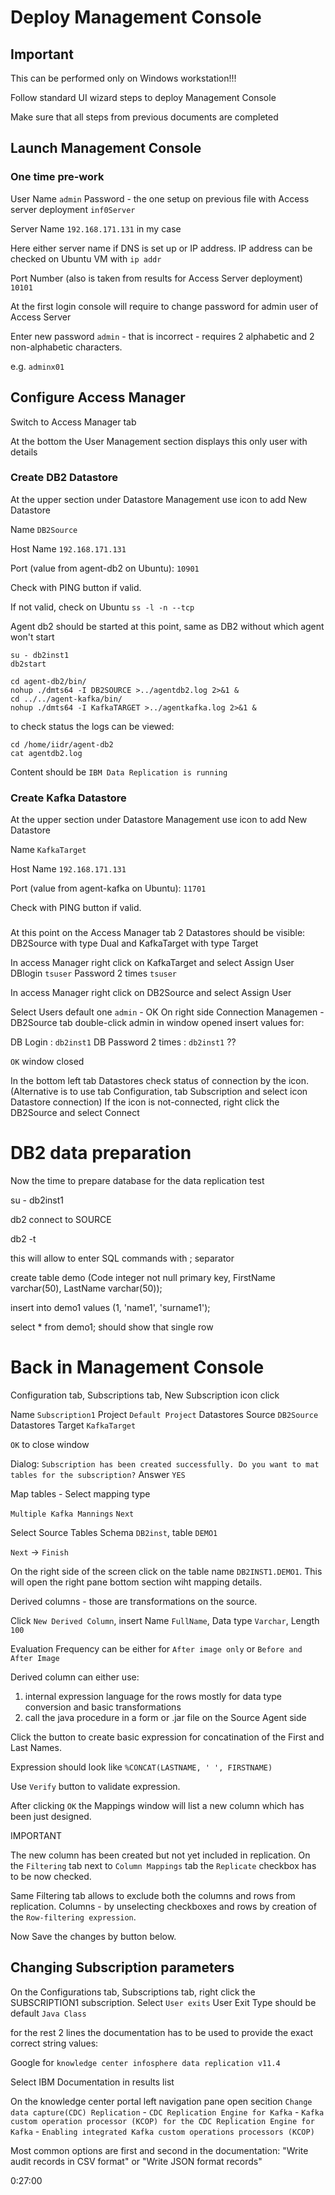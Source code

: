 # Deploy Management Console

## Important

This can be performed only on Windows workstation!!!

Follow standard UI wizard steps to deploy Management Console

Make sure that all steps from previous documents are completed

## Launch Management Console

### One time pre-work

User Name `admin`
Password  - the one setup on previous file with Access server deployment `inf0Server`

Server Name `192.168.171.131` in my case

Here either server name if DNS is set up or IP address. IP address can be checked on Ubuntu VM with `ip addr`

Port Number (also is taken from results for Access Server deployment) `10101`

At the first login console will require to change password for admin user of Access Server

Enter new password `admin` - that is incorrect - requires 2 alphabetic and 2 non-alphabetic characters. 

e.g. `adminx01`

## Configure Access Manager

Switch to Access Manager tab

At the bottom the User Management section displays this only user with details

### Create DB2 Datastore

At the upper section under Datastore Management use icon to add New Datastore

Name `DB2Source`

Host Name `192.168.171.131`

Port (value from agent-db2 on Ubuntu): `10901`

Check with PING button if valid.

If not valid, check on Ubuntu
`ss -l -n --tcp`

Agent db2 should be started at this point, same as DB2 without which agent won't start

```
su - db2inst1
db2start
```

```
cd agent-db2/bin/
nohup ./dmts64 -I DB2SOURCE >../agentdb2.log 2>&1 &
cd ../../agent-kafka/bin/
nohup ./dmts64 -I KafkaTARGET >../agentkafka.log 2>&1 &
```
to check status the logs can be viewed:
```
cd /home/iidr/agent-db2
cat agentdb2.log
```
Content should be `IBM Data Replication is running`


### Create Kafka Datastore

At the upper section under Datastore Management use icon to add New Datastore

Name `KafkaTarget`

Host Name `192.168.171.131`

Port (value from agent-kafka on Ubuntu): `11701`

Check with PING button if valid.

###

At this point on the Access Manager tab 2 Datastores should be visible: DB2Source with type Dual and KafkaTarget with type Target

In access Manager right click on KafkaTarget and select Assign User
DBlogin ```tsuser```
Password 2 times ```tsuser```

In access Manager right click on DB2Source and select Assign User

Select Users
default one `admin` - OK 
On right side Connection Managemen - DB2Source tab double-click admin
in window opened insert values for:

DB Login : `db2inst1`
DB Password 2 times : `db2inst1` ?? 

`OK`
window closed

In the bottom left tab Datastores check status of connection by the icon. 
(Alternative is to use tab Configuration, tab Subscription and select icon Datastore connection)
If the icon is not-connected, right click the DB2Source and select Connect


# DB2 data preparation

Now the time to prepare database for the data replication test

su - db2inst1

db2 connect to SOURCE

db2 -t

this will allow to enter SQL commands with ; separator

create table demo (Code integer not null primary key, FirstName varchar(50), LastName varchar(50));

insert into demo1 values (1, 'name1', 'surname1');

select * from demo1; 
should show that single row


# Back in Management Console

Configuration tab, Subscriptions tab, New Subscription icon click

Name `Subscription1`
Project `Default Project`
Datastores Source `DB2Source`
Datastores Target `KafkaTarget`

`OK` to close window

Dialog:
`Subscription has been created successfully. Do you want to mat tables for the subscription?`
Answer `YES`

Map tables - Select mapping type

`Multiple Kafka Mannings`
`Next`

Select Source Tables
Schema `DB2inst`, table `DEMO1`

`Next` -> `Finish`

On the right side of the screen click on the table name `DB2INST1.DEMO1`. This will open the right pane bottom section wiht mapping details.

Derived columns - those are transformations on the source.

Click `New Derived Column`, insert Name `FullName`, Data type `Varchar`, Length `100`

Evaluation Frequency can be either for `After image only` or `Before and After Image`

Derived column can either use:
1) internal expression language for the rows mostly for data type conversion and basic transformations 
2) call the java procedure in a form or .jar file on the Source Agent side

Click the button to create basic expression for concatination of the First and Last Names.

Expression should look like `%CONCAT(LASTNAME, ' ', FIRSTNAME)`

Use `Verify` button to validate expression.

After clicking `OK` the Mappings window will list a new column which has been just designed.

IMPORTANT

The new column has been created but not yet included in replication. On the `Filtering` tab next to `Column Mappings` tab the `Replicate` checkbox has to be now checked.

Same Filtering tab allows to exclude both the columns and rows from replication. Columns - by unselecting checkboxes and rows by creation of the `Row-filtering expression`.

Now Save the changes by button below.

## Changing Subscription parameters

On the Configurations tab, Subscriptions tab, right click the SUBSCRIPTION1 subscription. 
Select `User exits`
User Exit Type should be default `Java Class`

for the rest 2 lines the documentation has to be used to provide the exact correct string values:

Google for `knowledge center infosphere data replication v11.4`

Select IBM Documentation in results list

On the knowledge center portal left navigation pane open secition `Change data capture(CDC) Replication` - `CDC Replication Engine for Kafka` - `Kafka custom operation processor (KCOP) for the CDC Replication Engine for Kafka` - `Enabling integrated Kafka custom operations processors (KCOP)`

Most common options are first and second in the documentation: "Write audit records in CSV format" or "Write JSON format records"


0:27:00
